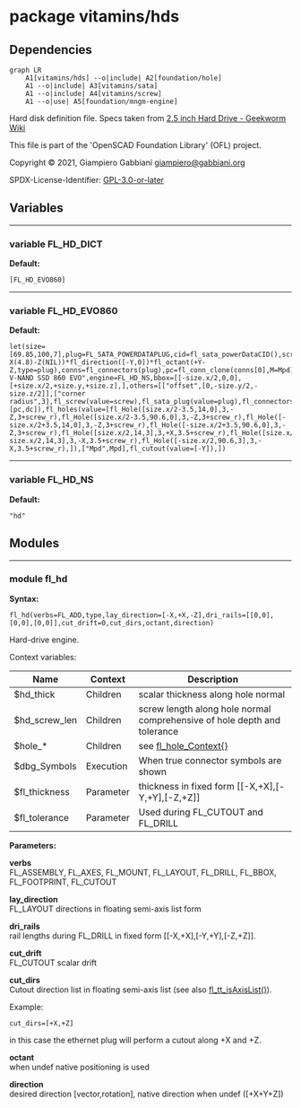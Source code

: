 # package vitamins/hds

## Dependencies

```mermaid
graph LR
    A1[vitamins/hds] --o|include| A2[foundation/hole]
    A1 --o|include| A3[vitamins/sata]
    A1 --o|include| A4[vitamins/screw]
    A1 --o|use| A5[foundation/mngm-engine]
```

Hard disk definition file. Specs taken from [2.5 inch Hard Drive - Geekworm
Wiki](https://wiki.geekworm.com/2.5_inch_Hard_Drive)

This file is part of the 'OpenSCAD Foundation Library' (OFL) project.

Copyright © 2021, Giampiero Gabbiani <giampiero@gabbiani.org>

SPDX-License-Identifier: [GPL-3.0-or-later](https://spdx.org/licenses/GPL-3.0-or-later.html)


## Variables

---

### variable FL_HD_DICT

__Default:__

    [FL_HD_EVO860]

---

### variable FL_HD_EVO860

__Default:__

    let(size=[69.85,100,7],plug=FL_SATA_POWERDATAPLUG,cid=fl_sata_powerDataCID(),screw=M3_cs_cap_screw,screw_r=screw_radius(screw),Mpd=T(-X(4.8)-Z(NIL))*fl_direction([-Y,0])*fl_octant(+Y-Z,type=plug),conns=fl_connectors(plug),pc=fl_conn_clone(conns[0],M=Mpd),dc=fl_conn_clone(conns[1],M=Mpd))fl_Object(name="Samsung V-NAND SSD 860 EVO",engine=FL_HD_NS,bbox=[[-size.x/2,0,0],[+size.x/2,+size.y,+size.z],],others=[["offset",[0,-size.y/2,-size.z/2]],["corner radius",3],fl_screw(value=screw),fl_sata_plug(value=plug),fl_connectors(value=[pc,dc]),fl_holes(value=[fl_Hole([size.x/2-3.5,14,0],3,-Z,3+screw_r),fl_Hole([size.x/2-3.5,90.6,0],3,-Z,3+screw_r),fl_Hole([-size.x/2+3.5,14,0],3,-Z,3+screw_r),fl_Hole([-size.x/2+3.5,90.6,0],3,-Z,3+screw_r),fl_Hole([size.x/2,14,3],3,+X,3.5+screw_r),fl_Hole([size.x/2,90.6,3],3,+X,3.5+screw_r),fl_Hole([-size.x/2,14,3],3,-X,3.5+screw_r),fl_Hole([-size.x/2,90.6,3],3,-X,3.5+screw_r),]),["Mpd",Mpd],fl_cutout(value=[-Y]),])

---

### variable FL_HD_NS

__Default:__

    "hd"

## Modules

---

### module fl_hd

__Syntax:__

    fl_hd(verbs=FL_ADD,type,lay_direction=[-X,+X,-Z],dri_rails=[[0,0],[0,0],[0,0]],cut_drift=0,cut_dirs,octant,direction)

Hard-drive engine.

Context variables:

| Name           | Context   | Description                           |
| ------------   | -------   | ------------------------------------- |
| $hd_thick      | Children  | scalar thickness along hole normal    |
| $hd_screw_len  | Children  | screw length along hole normal comprehensive of hole depth and tolerance |
| $hole_*        | Children  | see [fl_hole_Context{}](../foundation/hole.md#module-fl_hole_context)                 |
| $dbg_Symbols   | Execution | When true connector symbols are shown |
| $fl_thickness  | Parameter | thickness in fixed form [[-X,+X],[-Y,+Y],[-Z,+Z]]  |
| $fl_tolerance  | Parameter | Used during FL_CUTOUT and FL_DRILL    |


__Parameters:__

__verbs__  
FL_ASSEMBLY, FL_AXES, FL_MOUNT, FL_LAYOUT, FL_DRILL, FL_BBOX, FL_FOOTPRINT, FL_CUTOUT

__lay_direction__  
FL_LAYOUT directions in floating semi-axis list form

__dri_rails__  
rail lengths during FL_DRILL in fixed form [[-X,+X],[-Y,+Y],[-Z,+Z]].

__cut_drift__  
FL_CUTOUT scalar drift

__cut_dirs__  
Cutout direction list in floating semi-axis list (see also [fl_tt_isAxisList()](../foundation/traits-engine.md#function-fl_tt_isaxislist)).

Example:

    cut_dirs=[+X,+Z]

in this case the ethernet plug will perform a cutout along +X and +Z.



__octant__  
when undef native positioning is used

__direction__  
desired direction [vector,rotation], native direction when undef ([+X+Y+Z])



